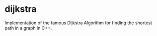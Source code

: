 # dijkstra
Implementation of the famous Dijkstra Algorithm for finding the shortest path in a graph in C++.

